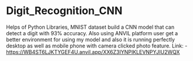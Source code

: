 # Digit_Recognition_CNN
Helps of Python Libraries, MNIST dataset build a CNN model that can detect a digit with 93% accuracy. Also using ANVIL platform user get a better environment for using my model and also it is running perfectly desktop as well as mobile phone with camera clicked photo feature. Link: - https://WB4ST6LJKTYGEF4U.anvil.app/XX6Z3IYNPIKLEVNPYJIU2WQX
